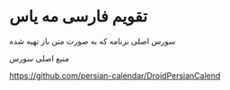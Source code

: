 # تقویم فارسی مه یاس
سورس اصلی برنامه که به صورت متن باز تهیه  شده

منبع اصلی سورس

https://github.com/persian-calendar/DroidPersianCalend
